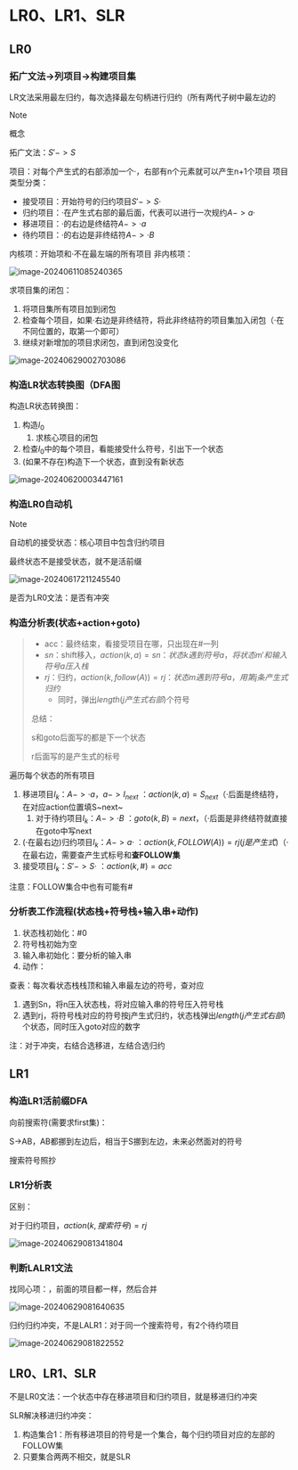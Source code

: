 # LR0、LR1、SLR

## LR0

### 拓广文法->列项目->构建项目集


LR文法采用最左归约，每次选择最左句柄进行归约（所有两代子树中最左边的



> [!note]
>
> 概念
>
> 拓广文法：$S'->S$
>
> 项目：对每个产生式的右部添加一个·，右部有n个元素就可以产生n+1个项目
> 项目类型分类：
>
> - 接受项目：开始符号的归约项目$S'->S·$
> - 归约项目：·在产生式右部的最后面，代表可以进行一次规约$A->a·$
> - 移进项目：·的右边是终结符$A->·a$
> - 待约项目：·的右边是非终结符$A->·B$
>
> 内核项：开始项和·不在最左端的所有项目
> 非内核项：

![image-20240611085240365](./images/image-20240611085240365.png)

求项目集的闭包：

1. 将项目集所有项目加到闭包
2. 检查每个项目，如果$·$右边是非终结符，将此非终结符的项目集加入闭包（·在不同位置的，取第一个即可）
3. 继续对新增加的项目求闭包，直到闭包没变化

![image-20240629002703086](./images/image-20240629002703086.png)



### 构造LR状态转换图（DFA图

构造LR状态转换图：

1. 构造$I_0$
    1. 求核心项目的闭包
2. 检查$I_0$中的每个项目，看能接受什么符号，引出下一个状态
3. (如果不存在)构造下一个状态，直到没有新状态

![image-20240620003447161](./images/image-20240620003447161.png)

### 构造LR0自动机

> [!note]
>
> 自动机的接受状态：核心项目中包含归约项目
>
> 最终状态不是接受状态，就不是活前缀



![image-20240617211245540](./images/image-20240617211245540.png)

是否为LR0文法：是否有冲突

### 构造分析表(状态+action+goto)

> - acc：最终结束，看接受项目在哪，只出现在#一列
> - $sn$：shift移入，$action(k,a)=sn：状态k遇到符号a，将状态m'和输入符号a压入栈$
> - $rj$：归约，$action(k,follow(A))=rj：状态m遇到符号a，用第j条产生式归约$
>     - 同时，弹出$length(j产生式右部)$​​​个符号
>
> 总结：
>
> s和goto后面写的都是下一个状态
>
> r后面写的是产生式的标号

遍历每个状态的所有项目

1. 移进项目$I_k：A->·a，a->I_{next}$ ：$action(k,a)=S_{next}$（·后面是终结符，在对应action位置填S~next~​
    1. 对于待约项目$I_k：A->·B$ ：$goto(k,B)=next$，（·后面是非终结符就直接在goto中写next
2. (·在最右边)归约项目$I_k：A->a·$ ：$action(k,FOLLOW(A))=rj(j是产生式)$（·在最右边，需要查产生式标号​和**查FOLLOW集**
3. 接受项目$I_k：S'->S·$ ：$action(k,\#)=acc$

 注意：FOLLOW集合中也有可能有#



### 分析表工作流程(状态栈+符号栈+输入串+动作)

1. 状态栈初始化：#0
1. 符号栈初始为空
1. 输入串初始化：要分析的输入串
1. 动作：



查表：每次看状态栈栈顶和输入串最左边的符号，查对应

1. 遇到Sn，将n压入状态栈，将对应输入串的符号压入符号栈
1. 遇到rj，将符号栈对应的符号按j产生式归约，状态栈弹出$length(j产生式右部)$​个状态，同时压入goto对应的数字

注：对于冲突，右结合选移进，左结合选归约

## LR1



### 构造LR1活前缀DFA

向前搜索符(需要求first集)：

S->AB，AB都挪到左边后，相当于S挪到左边，未来必然面对的符号

搜索符号照抄

### LR1分析表

区别：

对于归约项目，$action(k,搜索符号)=rj$​

![image-20240629081341804](./images/image-20240629081341804.png)

### 判断LALR1文法

找同心项：，前面的项目都一样，然后合并

![image-20240629081640635](./images/image-20240629081640635.png)

归约归约冲突，不是LALR1：对于同一个搜索符号，有2个待约项目

![image-20240629081822552](./images/image-20240629081822552.png)

## LR0、LR1、SLR

不是LR0文法：一个状态中存在移进项目和归约项目，就是移进归约冲突

SLR解决移进归约冲突：

1. 构造集合1：所有移进项目的符号是一个集合，每个归约项目对应的左部的FOLLOW集
2. 只要集合两两不相交，就是SLR

